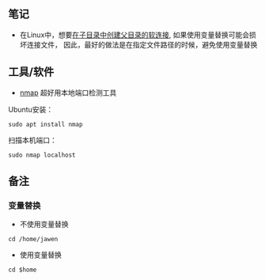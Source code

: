 ## 笔记
- 在Linux中，想要[在子目录中创建父目录的软连接](https://blog.csdn.net/Xiang_lhh/article/details/107146242), 如果使用变量替换可能会损坏连接文件，
因此，最好的做法是在指定文件路径的时候，避免使用变量替换

## 工具/软件

- [nmap](https://nmap.org/)
超好用本地端口检测工具

Ubuntu安装：
```shell
sudo apt install nmap
```

扫描本机端口：
```shell
sudo nmap localhost
```

## 备注

### 变量替换
- 不使用变量替换
```shell
cd /home/jawen
```

- 使用变量替换
```shell
cd $home
```
